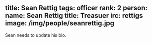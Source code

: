 title: Sean Rettig
tags: officer
rank: 2
person:
    name: Sean Rettig
    title: Treasuer
    irc: rettigs
    image: /img/people/seanrettig.jpg
---
Sean needs to update his bio.

